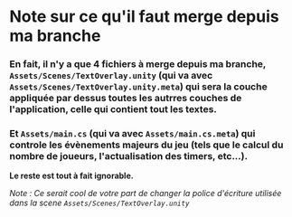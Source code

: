 # **Note sur ce qu'il faut merge depuis ma branche**

### En fait, il n'y a que 4 fichiers à merge depuis ma branche, ```Assets/Scenes/TextOverlay.unity``` (qui va avec ```Assets/Scenes/TextOverlay.unity.meta```) qui sera la couche appliquée par dessus toutes les autrres couches de l'application, celle qui contient tout les textes. 
### Et ```Assets/main.cs``` (qui va avec ```Assets/main.cs.meta```) qui controle les évènements majeurs du jeu (tels que le calcul du nombre de joueurs, l'actualisation des timers, etc...).
**Le reste est tout à fait ignorable.**

*Note : Ce serait cool de votre part de changer la police d'écriture utilisée dans la scene ```Assets/Scenes/TextOverlay.unity```*
